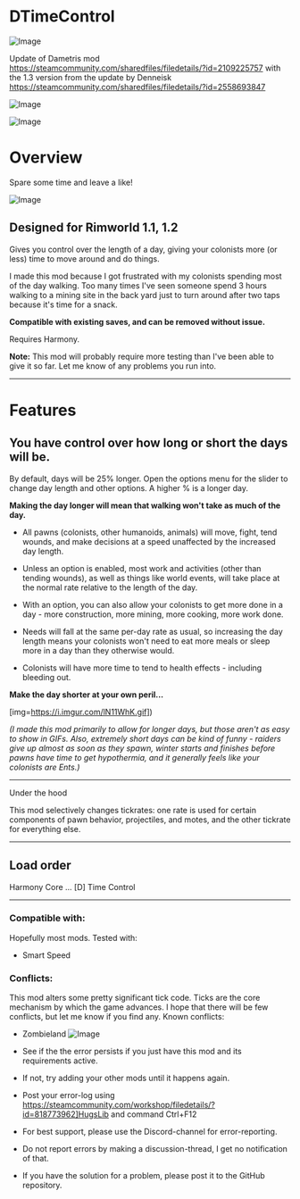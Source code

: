 # DTimeControl

![Image](https://i.imgur.com/buuPQel.png)

Update of Dametris mod
https://steamcommunity.com/sharedfiles/filedetails/?id=2109225757
with the 1.3 version from the update by Denneisk
https://steamcommunity.com/sharedfiles/filedetails/?id=2558693847

![Image](https://i.imgur.com/pufA0kM.png)

	
![Image](https://i.imgur.com/Z4GOv8H.png)

# Overview

Spare some time and leave a like!

![Image](https://i.imgur.com/FcAqtoA.png)

## Designed for Rimworld 1.1, 1.2 


Gives you control over the length of a day, giving your colonists more (or less) time to move around and do things.

I made this mod because I got frustrated with my colonists spending most of the day walking. Too many times I've seen someone spend 3 hours walking to a mining site in the back yard just to turn around after two taps because it's time for a snack.

**Compatible with existing saves, and can be removed without issue.**

Requires Harmony.

**Note:** This mod will probably require more testing than I've been able to give it so far. Let me know of any problems you run into.

------------------------------------------------------------------------------------------------------

# Features

## You have control over how long or short the days will be.

By default, days will be 25% longer. Open the options menu for the slider to change day length and other options. A higher % is a longer day.

**Making the day longer will mean that walking won't take as much of the day.**


- All pawns (colonists, other humanoids, animals) will move, fight, tend wounds, and make decisions at a speed unaffected by the increased day length.

- Unless an option is enabled, most work and activities (other than tending wounds), as well as things like world events, will take place at the normal rate relative to the length of the day.

- With an option, you can also allow your colonists to get more done in a day - more construction, more mining, more cooking, more work done.

- Needs will fall at the same per-day rate as usual, so increasing the day length means your colonists won't need to eat more meals or sleep more in a day than they otherwise would.

- Colonists will have more time to tend to health effects - including bleeding out.




**Make the day shorter at your own peril...**

[img=https://i.imgur.com/lN11WhK.gif])


*(I made this mod primarily to allow for longer days, but those aren't as easy to show in GIFs. Also, extremely short days can be kind of funny - raiders give up almost as soon as they spawn, winter starts and finishes before pawns have time to get hypothermia, and it generally feels like your colonists are Ents.)*

------------------------------------------------------------------------------------------------------
Under the hood

This mod selectively changes tickrates: one rate is used for certain components of pawn behavior, projectiles, and motes, and the other tickrate for everything else.

------------------------------------------------------------------------------------------------------
## Load order


Harmony
Core
...
[D] Time Control

------------------------------------------------------------------------------------------------------
### Compatible with:

Hopefully most mods.
Tested with:


- Smart Speed



### Conflicts:

This mod alters some pretty significant tick code. Ticks are the core mechanism by which the game advances. I hope that there will be few conflicts, but let me know if you find any.
Known conflicts:
- Zombieland
![Image](https://i.imgur.com/PwoNOj4.png)



-  See if the the error persists if you just have this mod and its requirements active.
-  If not, try adding your other mods until it happens again.
-  Post your error-log using https://steamcommunity.com/workshop/filedetails/?id=818773962]HugsLib and command Ctrl+F12
-  For best support, please use the Discord-channel for error-reporting.
-  Do not report errors by making a discussion-thread, I get no notification of that.
-  If you have the solution for a problem, please post it to the GitHub repository.



